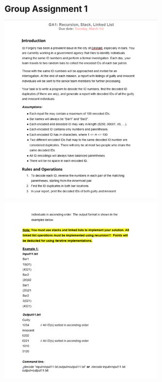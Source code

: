 # Group Assignment 1

![alt text](https://github.com/duytpm16/UH-Computer-Science-PhD/blob/main/COSC-2436-6306-Programming-and-Data-Structures/Group-Assignment/Group-Assignment-1/image1.png?raw=true)  

![alt text](https://github.com/duytpm16/UH-Computer-Science-PhD/blob/main/COSC-2436-6306-Programming-and-Data-Structures/Group-Assignment/Group-Assignment-1/image2.png?raw=true)  